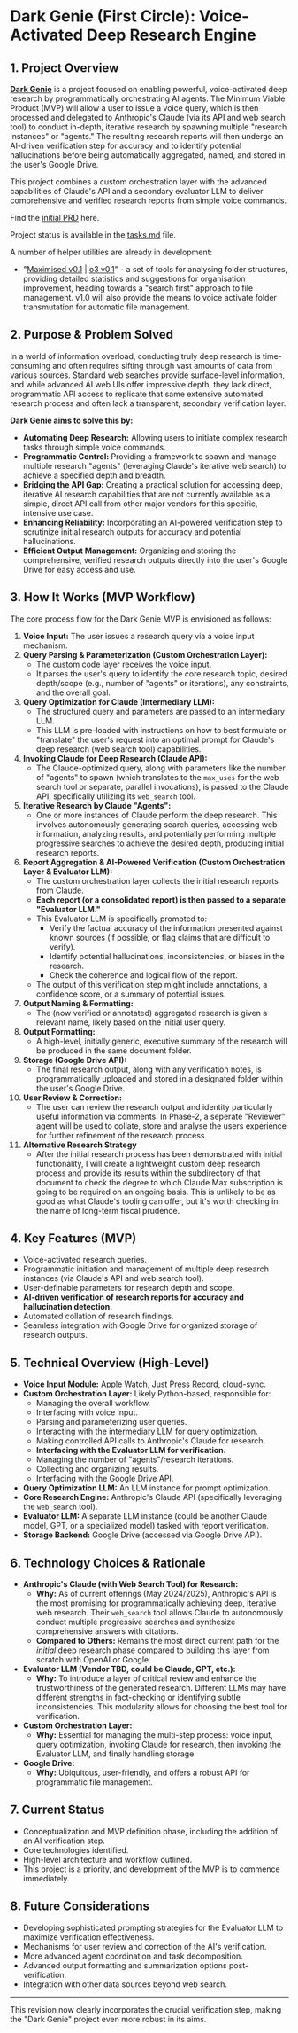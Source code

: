 # Dark Genie (First Circle): Voice-Activated Deep Research Engine

## 1. Project Overview

**[Dark Genie](https://youtu.be/Qx91ff77yzM?si=Rm9mEomU89bcDwmK)** is a project focused on enabling powerful, voice-activated deep research by programmatically orchestrating AI agents. The Minimum Viable Product (MVP) will allow a user to issue a voice query, which is then processed and delegated to Anthropic's Claude (via its API and web search tool) to conduct in-depth, iterative research by spawning multiple "research instances" or "agents." The resulting research reports will then undergo an AI-driven verification step for accuracy and to identify potential hallucinations before being automatically aggregated, named, and stored in the user's Google Drive.

This project combines a custom orchestration layer with the advanced capabilities of Claude's API and a secondary evaluator LLM to deliver comprehensive and verified research reports from simple voice commands.

Find the [initial PRD](docs/initial_prd.md) here.

Project status is available in the [tasks.md](docs/tasks.md) file.

A number of helper utilities are already in development:
- "[Maximised v0.1](explorer/maximized.py) | [o3 v0.1](explorer/o3.py)" - a set of tools for analysing folder structures, providing detailed statistics and suggestions for organisation improvement, heading towards a "search first" approach to file management. v1.0 will also provide the means to voice activate folder transmutation for automatic file management.

## 2. Purpose & Problem Solved

In a world of information overload, conducting truly deep research is time-consuming and often requires sifting through vast amounts of data from various sources. Standard web searches provide surface-level information, and while advanced AI web UIs offer impressive depth, they lack direct, programmatic API access to replicate that same extensive automated research process and often lack a transparent, secondary verification layer.

**Dark Genie aims to solve this by:**

*   **Automating Deep Research:** Allowing users to initiate complex research tasks through simple voice commands.
*   **Programmatic Control:** Providing a framework to spawn and manage multiple research "agents" (leveraging Claude's iterative web search) to achieve a specified depth and breadth.
*   **Bridging the API Gap:** Creating a practical solution for accessing deep, iterative AI research capabilities that are not currently available as a simple, direct API call from other major vendors for this specific, intensive use case.
*   **Enhancing Reliability:** Incorporating an AI-powered verification step to scrutinize initial research outputs for accuracy and potential hallucinations.
*   **Efficient Output Management:** Organizing and storing the comprehensive, verified research outputs directly into the user's Google Drive for easy access and use.

## 3. How It Works (MVP Workflow)

The core process flow for the Dark Genie MVP is envisioned as follows:

1.  **Voice Input:** The user issues a research query via a voice input mechanism.
2.  **Query Parsing & Parameterization (Custom Orchestration Layer):**
    *   The custom code layer receives the voice input.
    *   It parses the user's query to identify the core research topic, desired depth/scope (e.g., number of "agents" or iterations), any constraints, and the overall goal.
3.  **Query Optimization for Claude (Intermediary LLM):**
    *   The structured query and parameters are passed to an intermediary LLM.
    *   This LLM is pre-loaded with instructions on how to best formulate or "translate" the user's request into an optimal prompt for Claude's deep research (web search tool) capabilities.
4.  **Invoking Claude for Deep Research (Claude API):**
    *   The Claude-optimized query, along with parameters like the number of "agents" to spawn (which translates to the `max_uses` for the web search tool or separate, parallel invocations), is passed to the Claude API, specifically utilizing its `web_search` tool.
5.  **Iterative Research by Claude "Agents":**
    *   One or more instances of Claude perform the deep research. This involves autonomously generating search queries, accessing web information, analyzing results, and potentially performing multiple progressive searches to achieve the desired depth, producing initial research reports.
6.  **Report Aggregation & AI-Powered Verification (Custom Orchestration Layer & Evaluator LLM):**
    *   The custom orchestration layer collects the initial research reports from Claude.
    *   **Each report (or a consolidated report) is then passed to a separate "Evaluator LLM."**
    *   This Evaluator LLM is specifically prompted to:
        *   Verify the factual accuracy of the information presented against known sources (if possible, or flag claims that are difficult to verify).
        *   Identify potential hallucinations, inconsistencies, or biases in the research.
        *   Check the coherence and logical flow of the report.
    *   The output of this verification step might include annotations, a confidence score, or a summary of potential issues.
7.  **Output Naming & Formatting:**
    *   The (now verified or annotated) aggregated research is given a relevant name, likely based on the initial user query.
8.  **Output Formatting:**
    * A high-level, initially generic, executive summary of the research will be produced in the same document folder. 
8.  **Storage (Google Drive API):**
    *   The final research output, along with any verification notes, is programmatically uploaded and stored in a designated folder within the user's Google Drive.
9.  **User Review & Correction:**
    *   The user can review the research output and identity particularly useful information via comments. In Phase-2, a seperate "Reviewer" agent will be used to collate, store and analyse the users experience for further refinement of the research process.
10. **Alternative Research Strategy**
    *   After the initial research process has been demonstrated with initial functionality, I will create a lightweight custom deep research process and provide its results within the subdirectory of that document to check the degree to which Claude Max subscription is going to be required on an ongoing basis. This is unlikely to be as good as what Claude's tooling can offer, but it's worth checking in the name of long-term fiscal prudence.

## 4. Key Features (MVP)

*   Voice-activated research queries.
*   Programmatic initiation and management of multiple deep research instances (via Claude's API and web search tool).
*   User-definable parameters for research depth and scope.
*   **AI-driven verification of research reports for accuracy and hallucination detection.**
*   Automated collation of research findings.
*   Seamless integration with Google Drive for organized storage of research outputs.

## 5. Technical Overview (High-Level)

*   **Voice Input Module:** Apple Watch, Just Press Record, cloud-sync.
*   **Custom Orchestration Layer:** Likely Python-based, responsible for:
    *   Managing the overall workflow.
    *   Interfacing with voice input.
    *   Parsing and parameterizing user queries.
    *   Interacting with the intermediary LLM for query optimization.
    *   Making controlled API calls to Anthropic's Claude for research.
    *   **Interfacing with the Evaluator LLM for verification.**
    *   Managing the number of "agents"/research iterations.
    *   Collecting and organizing results.
    *   Interfacing with the Google Drive API.
*   **Query Optimization LLM:** An LLM instance for prompt optimization.
*   **Core Research Engine:** Anthropic's Claude API (specifically leveraging the `web_search` tool).
*   **Evaluator LLM:** A separate LLM instance (could be another Claude model, GPT, or a specialized model) tasked with report verification.
*   **Storage Backend:** Google Drive (accessed via Google Drive API).

## 6. Technology Choices & Rationale

*   **Anthropic's Claude (with Web Search Tool) for Research:**
    *   **Why:** As of current offerings (May 2024/2025), Anthropic's API is the most promising for programmatically achieving deep, iterative web research. Their `web_search` tool allows Claude to autonomously conduct multiple progressive searches and synthesize comprehensive answers with citations.
    *   **Compared to Others:** Remains the most direct current path for the *initial* deep research phase compared to building this layer from scratch with OpenAI or Google.
*   **Evaluator LLM (Vendor TBD, could be Claude, GPT, etc.):**
    *   **Why:** To introduce a layer of critical review and enhance the trustworthiness of the generated research. Different LLMs may have different strengths in fact-checking or identifying subtle inconsistencies. This modularity allows for choosing the best tool for verification.
*   **Custom Orchestration Layer:**
    *   **Why:** Essential for managing the multi-step process: voice input, query optimization, invoking Claude for research, then invoking the Evaluator LLM, and finally handling storage.
*   **Google Drive:**
    *   **Why:** Ubiquitous, user-friendly, and offers a robust API for programmatic file management.

## 7. Current Status

*   Conceptualization and MVP definition phase, including the addition of an AI verification step.
*   Core technologies identified.
*   High-level architecture and workflow outlined.
*   This project is a priority, and development of the MVP is to commence immediately.

## 8. Future Considerations

*   Developing sophisticated prompting strategies for the Evaluator LLM to maximize verification effectiveness.
*   Mechanisms for user review and correction of the AI's verification.
*   More advanced agent coordination and task decomposition.
*   Advanced output formatting and summarization options post-verification.
*   Integration with other data sources beyond web search.

---

This revision now clearly incorporates the crucial verification step, making the "Dark Genie" project even more robust in its aims.